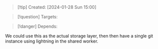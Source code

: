 
>[!tip] Created: [2024-01-28 Sun 15:00]

>[!question] Targets: 

>[!danger] Depends: 

We could use this as the actual storage layer, then then have a single git instance using lightning in the shared worker.